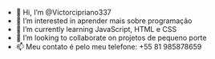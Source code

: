 - 👋 Hi, I’m @Victorcipriano337
- 👀 I’m interested in  aprender mais sobre programação
- 🌱 I’m currently learning JavaScript, HTML e CSS
- 💞️ I’m looking to collaborate on projetos de pequeno porte
- 📫 Meu contato é pelo meu telefone: +55 81 985878659

<!---
Victorcipriano337/Victorcipriano337 is a ✨ special ✨ repository because its `README.md` (this file) appears on your GitHub profile.
You can click the Preview link to take a look at your changes.
--->

